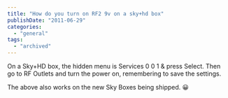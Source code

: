 ```yaml
---
title: "How do you turn on RF2 9v on a sky+hd box"
publishDate: "2011-06-29"
categories: 
  - "general"
tags:
  - "archived"
---
```


On a Sky+HD box, the hidden menu is Services 0 0 1 & press Select. Then go to RF Outlets and turn the power on, remembering to save the settings.

The above also works on the new Sky Boxes being shipped. 😀
